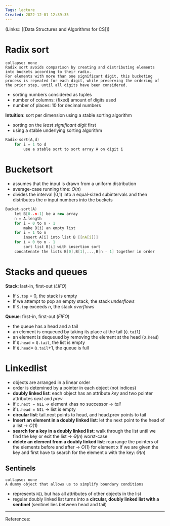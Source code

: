 ```yaml
---
Tags: lecture
Created: 2022-12-01 12:39:35
---
```

(Links:: [[Data Structures and Algorithms for CS]])
# Radix sort
```ad-definition
collapse: none
Radix sort avoids comparison by creating and distributing elements into buckets according to their radix.
For elements with more than one significant digit, this bucketing process is repeated for each digit, while preserving the ordering of the prior step, until all digits have been considered.
```
- sorting numbers considered as tuples
- number of columns: (fixed) amount of digits used
- number of places: 10 for decimal numbers

**Intuition**: sort per dimension using a stable sorting algorithm
- sorting on the *least significant digit* first
- using a stable underlying sorting algorithm
```cpp
Radix-sort(A,d)
	for i = 1 to d
		use a stable sort to sort array A on digit i
```
# Bucketsort
- assumes that the input is drawn from a uniform distribution
- average-case running time: $O(n)$
- divides the interval \[0,1) into $n$ equal-sized subintervals and then distributes the $n$ input numbers into the buckets
```cpp
Bucket-sort(A)
	let B[0..n-1] be a new array
	n = A.length
	for i = 0 to n - 1
		make B[i] an empty list
	for i = 1 to n
		insert A[i] into list B [[nA[i]]]
	for i = 0 to n - 1
		sort list B[i] with insertion sort
	concatenate the lists B[0],B[1],...,B[n - 1] together in order
```
# Stacks and queues
**Stack**: last-in, first-out (*LIFO*)
- If `S.top` = 0, the stack is empty
- If we attempt to pop an empty stack, the stack *underflows*
- If `S.top` exceeds $n$, the stack *overflows*

**Queue**: first-in, first-out (*FIFO*)
- the queue has a head and a tail
- an element is enqueued by taking its place at the tail (`Q.tail`)
- an element is dequeued by removing the element at the head (`Q.head`)
- If `Q.head` = `Q.tail`, the list is empty
- If `Q.head`= `Q.tail`+1, the queue is full
# Linkedlist
- objects are arranged in a linear order
- order is detemined by a pointer in each object (not indices)
- **doubly linked list**: each object has an attribute *key* and two pointer attributes *next* and *prev*
- if `x.next = NIL` -> element `x`has no successor -> *tail*
- if `L.head = NIL` -> list is empty
- **circular list**: tail.next points to head, and head.prev points to tail
- **Insert an element in a doubly linked list**: let the next point to the head of a list -> $O(1)$
- **search for a key in a doubly linked list**: walk through the list until we find the key or exit the list -> $\Theta(n)$ worst-case
- **delete an element from a doubly linked list**: rearrange the pointers of the elements before and after -> $O(1)$ for element x
  If we are given the key and first have to search for the element x with the key: $\Theta(n)$
## Sentinels
```ad-definition
collapse: none
A dummy object that allows us to simplify boundary conditions
```
- represents `NIL` but has all attributes of other objects in the list
- regular doubly linked list turns into a **circular, doubly linked list with a sentinel** (sentinel lies between head and tail)

---
References: